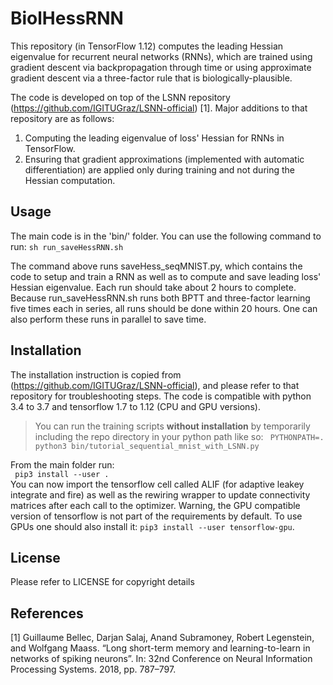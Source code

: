 # BiolHessRNN

This repository (in TensorFlow 1.12) computes the leading Hessian eigenvalue for recurrent neural networks (RNNs), which are trained using gradient descent via backpropagation through time or using approximate gradient descent via a three-factor rule that is biologically-plausible. 

The code is developed on top of the LSNN repository (https://github.com/IGITUGraz/LSNN-official) [1]. Major additions to that repository are as follows:
1. Computing the leading eigenvalue of loss' Hessian for RNNs in TensorFlow. 
2. Ensuring that gradient approximations (implemented with automatic differentiation) are applied only during training and not during the Hessian computation.   

## Usage

The main code is in the 'bin/' folder. You can use the following command to run:
``sh run_saveHessRNN.sh``

The command above runs saveHess_seqMNIST.py, which contains the code to setup and train a RNN as well as to compute and save leading loss' Hessian eigenvalue. Each run should take about 2 hours to complete. Because run_saveHessRNN.sh runs both BPTT and three-factor learning five times each in series, all runs should be done within 20 hours. One can also perform these runs in parallel to save time. 

## Installation

The installation instruction is copied from (https://github.com/IGITUGraz/LSNN-official), and please refer to that repository for troubleshooting steps. The code is compatible with python 3.4 to 3.7 and tensorflow 1.7 to 1.12 (CPU and GPU versions).

> You can run the training scripts **without installation** by temporarily including the repo directory
> in your python path like so: `` PYTHONPATH=. python3 bin/tutorial_sequential_mnist_with_LSNN.py`` 

From the main folder run:  
`` pip3 install --user .``  
You can now import the tensorflow cell called ALIF (for adaptive leakey integrate and fire) as well as the rewiring wrapper to update connectivity matrices after each call to the optimizer.
Warning, the GPU compatible version of tensorflow is not part of the requirements by default.
To use GPUs one should also install it:
 ``pip3 install --user tensorflow-gpu``.

## License

Please refer to LICENSE for copyright details


## References

[1] Guillaume Bellec, Darjan Salaj, Anand Subramoney, Robert Legenstein, and Wolfgang Maass. “Long short-term memory and learning-to-learn in networks of spiking neurons”. In: 32nd Conference on Neural Information Processing Systems. 2018, pp. 787–797.
